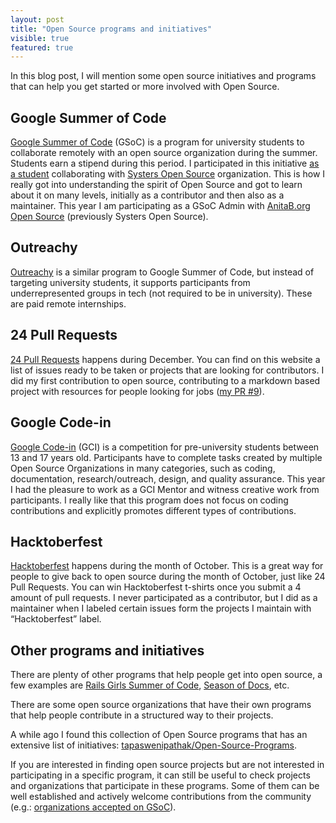 ```yaml
---
layout: post
title: "Open Source programs and initiatives"
visible: true
featured: true
---
```


In this blog post, I will mention some open source initiatives and programs that can help you get started or more involved with Open Source.

## Google Summer of Code

[Google Summer of Code](https://summerofcode.withgoogle.com/) (GSoC) is a program for university students to collaborate remotely with an open source organization during the summer. Students earn a stipend during this period. I participated in this initiative [as a student](https://summerofcode.withgoogle.com/archive/2018/projects/6592097335377920/) collaborating with [Systers Open Source](https://github.com/systers) organization. This is how I really got into understanding the spirit of Open Source and got to learn about it on many levels, initially as a contributor and then also as a maintainer. This year I am participating as a GSoC Admin with [AnitaB.org Open Source](https://github.com/anitab-org) (previously Systers Open Source).

## Outreachy

[Outreachy](https://www.outreachy.org/) is a similar program to Google Summer of Code, but instead of targeting university students, it supports participants from underrepresented groups in tech (not required to be in university). These are paid remote internships.

## 24 Pull Requests

[24 Pull Requests](https://24pullrequests.com/) happens during December. You can find on this website a list of issues ready to be taken or projects that are looking for contributors. I did my first contribution to open source, contributing to a markdown based project with resources for people looking for jobs ([my PR #9](https://github.com/fvcproductions/hire-me/pull/9)).

## Google Code-in

[Google Code-in](https://codein.withgoogle.com/) (GCI) is a competition for pre-university students between 13 and 17 years old. Participants have to complete tasks created by multiple Open Source Organizations in many categories, such as coding, documentation, research/outreach, design, and quality assurance. This year I had the pleasure to work as a GCI Mentor and witness creative work from participants. I really like that this program does not focus on coding contributions and explicitly promotes different types of contributions.

## Hacktoberfest

[Hacktoberfest](https://hacktoberfest.digitalocean.com/) happens during the month of October. This is a great way for people to give back to open source during the month of October, just like 24 Pull Requests. You can win Hacktoberfest t-shirts once you submit a 4 amount of pull requests. I never participated as a contributor, but I did as a maintainer when I labeled certain issues form the projects I maintain with “Hacktoberfest” label.

## Other programs and initiatives

There are plenty of other programs that help people get into open source, a few examples are [Rails Girls Summer of Code](https://railsgirlssummerofcode.org/), [Season of Docs](https://developers.google.com/season-of-docs/), etc.

There are some open source organizations that have their own programs that help people contribute in a structured way to their projects.

A while ago I found this collection of Open Source programs that has an extensive list of initiatives: [tapaswenipathak/Open-Source-Programs](https://github.com/tapaswenipathak/Open-Source-Programs).

If you are interested in finding open source projects but are not interested in participating in a specific program, it can still be useful to check projects and organizations that participate in these programs. Some of them can be well established and actively welcome contributions from the community (e.g.: [organizations accepted on GSoC](https://summerofcode.withgoogle.com/organizations)).
